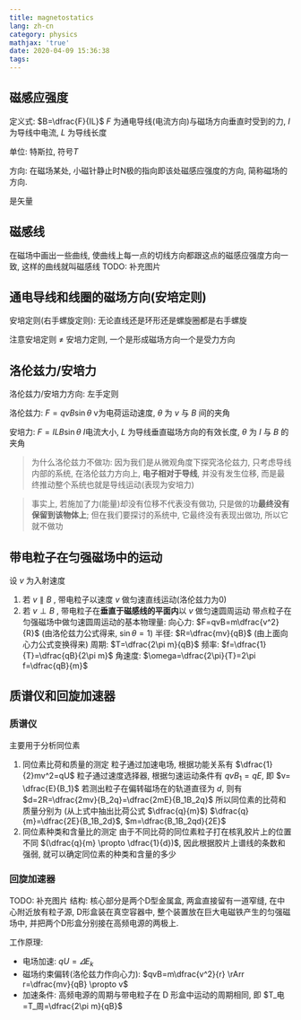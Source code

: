 ```yaml
---
title: magnetostatics
lang: zh-cn
category: physics
mathjax: 'true'
date: 2020-04-09 15:36:38
tags:
---
```


## 磁感应强度

定义式: $B=\dfrac{F}{IL}$
$F$ 为通电导线(电流方向)与磁场方向垂直时受到的力, $I$ 为导线中电流, $L$ 为导线长度

单位: 特斯拉, 符号$T$

方向: 在磁场某处, 小磁针静止时N极的指向即该处磁感应强度的方向, 简称磁场的方向.

是矢量

## 磁感线

在磁场中画出一些曲线, 使曲线上每一点的切线方向都跟这点的磁感应强度方向一致, 这样的曲线就叫磁感线
TODO: 补充图片

## 通电导线和线圈的磁场方向(安培定则)

安培定则(右手螺旋定则): 无论直线还是环形还是螺旋圈都是右手螺旋

注意安培定则 $\neq$ 安培力定则, 一个是形成磁场方向一个是受力方向

## 洛伦兹力/安培力

洛伦兹力/安培力方向: 左手定则

洛伦兹力: $F=qvB\sin\theta$
v为电荷运动速度, $\theta$ 为 $v$ 与 $B$ 间的夹角

安培力: $F=ILB\sin\theta$
$I$电流大小, $L$ 为导线垂直磁场方向的有效长度, $\theta$ 为 $I$ 与 $B$ 的夹角

> 为什么洛伦兹力不做功: 因为我们是从微观角度下探究洛伦兹力, 只考虑导线内部的系统, 在洛伦兹力方向上, **电子相对于导线**, 并没有发生位移, 而是最终推动整个系统也就是导线运动(表现为安培力)

> 事实上, 若施加了力(能量)却没有位移不代表没有做功, 只是做的功**最终没有保留到该物体上**; 但在我们要探讨的系统中, 它最终没有表现出做功, 所以它就不做功

## 带电粒子在匀强磁场中的运动

设 $v$ 为入射速度
1. 若 $v \parallel B$ , 带电粒子以速度 $v$ 做匀速直线运动(洛伦兹力为0)
2. 若 $v \perp B$ , 带电粒子在**垂直于磁感线的平面内**以 $v$ 做匀速圆周运动
带点粒子在匀强磁场中做匀速圆周运动的基本物理量:
向心力: $F=qvB=m\dfrac{v^2}{R}$ (由洛伦兹力公式得来, $\sin\theta=1$)
半径: $R=\dfrac{mv}{qB}$ (由上面向心力公式变换得来)
周期: $T=\dfrac{2\pi m}{qB}$
频率: $f=\dfrac{1}{T}=\dfrac{qB}{2\pi m}$
角速度: $\omega=\dfrac{2\pi}{T}=2\pi f=\dfrac{qB}{m}$

## 质谱仪和回旋加速器

### 质谱仪

主要用于分析同位素
1. 同位素比荷和质量的测定
   粒子通过加速电场, 根据功能关系有 $\dfrac{1}{2}mv^2=qU$
   粒子通过速度选择器, 根据匀速运动条件有 $qvB_1=qE$, 即 $v= \dfrac{E}{B_1}$
   若测出粒子在偏转磁场在的轨道直径为 $d$, 则有
   $d=2R=\dfrac{2mv}{B_2q}=\dfrac{2mE}{B_1B_2q}$
   所以同位素的比荷和质量分别为 (从上式中抽出比荷公式 $\dfrac{q}{m}$)
   $\dfrac{q}{m}=\dfrac{2E}{B_1B_2d}$, $m=\dfrac{B_1B_2qd}{2E}$
2. 同位素种类和含量比的测定
   由于不同比荷的同位素粒子打在核乳胶片上的位置不同 $(\dfrac{q}{m} \propto \dfrac{1}{d})$, 因此根据胶片上谱线的条数和强弱, 就可以确定同位素的种类和含量的多少

### 回旋加速器

TODO: 补充图片
结构: 核心部分是两个D型金属盒, 两盒直接留有一道窄缝, 在中心附近放有粒子源, D形盒装在真空容器中, 整个装置放在巨大电磁铁产生的匀强磁场中, 并把两个D形盒分别接在高频电源的两极上.

工作原理:
* 电场加速: $qU=\varDelta E_k$
* 磁场约束偏转(洛伦兹力作向心力): $qvB=m\dfrac{v^2}{r} \rArr r=\dfrac{mv}{qB} \propto v$
* 加速条件: 高频电源的周期与带电粒子在 D 形盒中运动的周期相同, 即 $T_电=T_周=\dfrac{2\pi m}{qB}$
